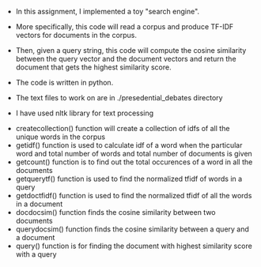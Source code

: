 * In this assignment, I implemented a toy "search engine". 

* More specifically, this code will read a corpus and produce TF-IDF vectors for documents in the corpus. 

* Then, given a query string, this code will compute the cosine similarity between the query vector and 
the document vectors and return the document that gets the highest similarity score.

* The code is written in python.

* The text files to work on are in ./presedential_debates directory

* I have used nltk library for text processing

- createcollection() function will create a collection of idfs of all the unique words in the corpus
- getidf() function is used to calculate idf of a word when the particular word and total number of words and total number of documents is given
- getcount() function is to find out the total occurences of a word in all the documents
- getquerytf() function is used to find the normalized tfidf of words in a query
- getdoctfidf() function is used to find the normalized tfidf of all the words in a document
- docdocsim() function finds the cosine similarity between two documents
- querydocsim() function finds the cosine similarity between a query and a document
- query() function is for finding the document with highest similarity score with a query
